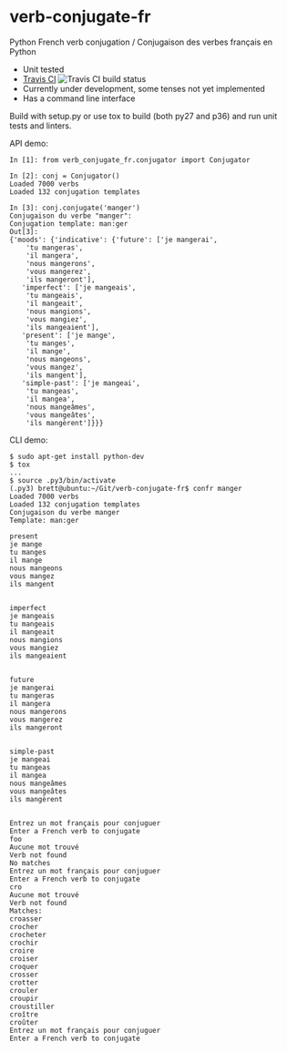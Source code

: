 # verb-conjugate-fr
Python French verb conjugation / Conjugaison des verbes français en Python

* Unit tested
* [Travis CI](https://www.travis-ci.org/bretttolbert/verb-conjugate-fr) ![Travis CI build status](https://travis-ci.org/bretttolbert/verb-conjugate-fr.svg?branch=master) 
* Currently under development, some tenses not yet implemented
* Has a command line interface

Build with setup.py or use tox to build (both py27 and p36) and run unit tests and linters.

API demo:
```
In [1]: from verb_conjugate_fr.conjugator import Conjugator

In [2]: conj = Conjugator()
Loaded 7000 verbs
Loaded 132 conjugation templates

In [3]: conj.conjugate('manger')
Conjugaison du verbe "manger":
Conjugation template: man:ger
Out[3]: 
{'moods': {'indicative': {'future': ['je mangerai',
    'tu mangeras',
    'il mangera',
    'nous mangerons',
    'vous mangerez',
    'ils mangeront'],
   'imperfect': ['je mangeais',
    'tu mangeais',
    'il mangeait',
    'nous mangions',
    'vous mangiez',
    'ils mangeaient'],
   'present': ['je mange',
    'tu manges',
    'il mange',
    'nous mangeons',
    'vous mangez',
    'ils mangent'],
   'simple-past': ['je mangeai',
    'tu mangeas',
    'il mangea',
    'nous mangeâmes',
    'vous mangeâtes',
    'ils mangèrent']}}}

```

CLI demo:

```
$ sudo apt-get install python-dev
$ tox
...
$ source .py3/bin/activate
(.py3) brett@ubuntu:~/Git/verb-conjugate-fr$ confr manger
Loaded 7000 verbs
Loaded 132 conjugation templates
Conjugaison du verbe manger
Template: man:ger

present
je mange
tu manges
il mange
nous mangeons
vous mangez
ils mangent


imperfect
je mangeais
tu mangeais
il mangeait
nous mangions
vous mangiez
ils mangeaient


future
je mangerai
tu mangeras
il mangera
nous mangerons
vous mangerez
ils mangeront


simple-past
je mangeai
tu mangeas
il mangea
nous mangeâmes
vous mangeâtes
ils mangèrent


Entrez un mot français pour conjuguer
Enter a French verb to conjugate
foo
Aucune mot trouvé
Verb not found
No matches
Entrez un mot français pour conjuguer
Enter a French verb to conjugate
cro
Aucune mot trouvé
Verb not found
Matches:
croasser
crocher
crocheter
crochir
croire
croiser
croquer
crosser
crotter
crouler
croupir
croustiller
croître
croûter
Entrez un mot français pour conjuguer
Enter a French verb to conjugate
```

